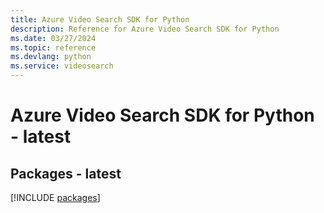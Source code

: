 ```yaml
---
title: Azure Video Search SDK for Python
description: Reference for Azure Video Search SDK for Python
ms.date: 03/27/2024
ms.topic: reference
ms.devlang: python
ms.service: videosearch
---
```

# Azure Video Search SDK for Python - latest
## Packages - latest
[!INCLUDE [packages](video-search-index.md)]